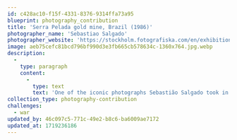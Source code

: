 ```yaml
---
id: c428ac10-f15f-4331-8376-9314ffa73a95
blueprint: photography_contribution
title: 'Serra Pelada gold mine, Brazil (1986)'
photographer_name: 'Sebastiao Salgado'
photographer_website: 'https://stockholm.fotografiska.com/en/exhibitions/sebastiao-salgado'
image: aeb75cefc81bcd796bf990d3e3fb665cb578634c-1360x764.jpg.webp
description:
  -
    type: paragraph
    content:
      -
        type: text
        text: 'One of the iconic photographs Sebastião Salgado took in 1986 at the Serra Pelada gold mine in Brazil, documenting the spontaneous choreography of 52,000 miners working together to try to better their lives.'
collection_type: photography-contribution
challenges:
  - war
updated_by: 46c097c5-771c-49e2-b8c6-ba6009ae7172
updated_at: 1719236186
---
```

